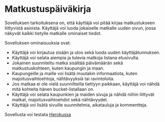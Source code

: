 # Matkustuspäiväkirja

Sovelluksen tarkoituksena on, että käyttäjä voi pitää kirjaa matkustukseen liittyvistä asioista. Käyttäjä voi luoda jokaiselle matkalle uuden sivun, jossa näkyvät kaikki tietylle matkalle ominaiset tiedot.

Sovelluksen ominaisuuksia ovat:

- Käyttäjä voi kirjautua sisään ja ulos sekä luoda uuden käyttäjätunnuksen.
- Käyttäjä voi selata aiempia ja tulevia matkoja listana etusivulta.
- Jokainen suunniteltu matka sisältää päivämäärän sekä matkustuskohteen, kuten kaupungin ja maan.
- Kaupungeille ja maille voi lisätä muutakin informaatiota, kuten majoitusvaihtoehtoja, nähtävyyksiä tai ravintoloita.
- Jos matkaa ei ole vielä suunnitteilla tiettyyn paikkaan, käyttäjä voi nähdä mitä kohteita hänen bucket-listallaan on.
- Käyttäjä voi selata kaupunkien ja maiden sivuja ja nähdä niihin liittyvät matkat, majoitusvaihtoehdot sekä nähtävyydet.
- Käyttäjä voi lisätä sivuille suunnitelmia, aikatauluja ja kommentteja.

Sovellusta voi testata [Herokussa](https://tsoha-travel-diary.herokuapp.com/)
